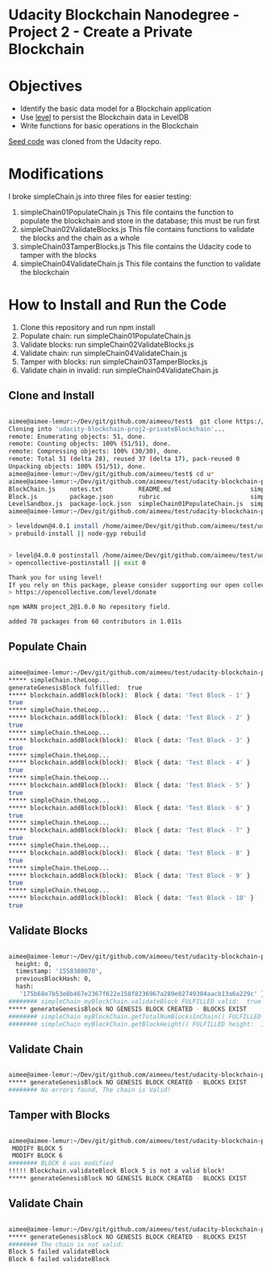 # Udacity Blockchain Nanodegree - Project 2 - Create a Private Blockchain

# Objectives


- Identify the basic data model for a Blockchain application
- Use [level](https://github.com/Level/level) to persist the Blockchain data in LevelDB
- Write functions for basic operations in the Blockchain

[Seed code](https://github.com/udacity/nd1309-work-code/tree/master/Course_Blockchain_Data/Project_2_es6_starter_code) was cloned from the Udacity repo.

# Modifications

I broke simpleChain.js into three files for easier testing:

1. simpleChain01PopulateChain.js    This file contains the function to populate the blockchain and store in the database; this must be run first
2. simpleChain02ValidateBlocks.js  This file contains functions to validate the blocks and the chain as a whole
3. simpleChain03TamperBlocks.js  This file contains the Udacity code to tamper with the blocks
4. simpleChain04ValidateChain.js This file contains the function to validate the blockchain

# How to Install and Run the Code

1. Clone this repository and run npm install
2. Populate chain: run simpleChain01PopulateChain.js 
3. Validate blocks: run simpleChain02ValidateBlocks.js 
4. Validate chain: run simpleChain04ValidateChain.js 
5. Tamper with blocks: run simpleChain03TamperBlocks.js
6. Validate chain in invalid: run simpleChain04ValidateChain.js

## Clone and Install

```bash

aimee@aimee-lemur:~/Dev/git/github.com/aimeeu/test$  git clone https://github.com/aimeeu/udacity-blockchain-proj2-privateBlockchain.git
Cloning into 'udacity-blockchain-proj2-privateBlockchain'...
remote: Enumerating objects: 51, done.
remote: Counting objects: 100% (51/51), done.
remote: Compressing objects: 100% (30/30), done.
remote: Total 51 (delta 28), reused 37 (delta 17), pack-reused 0
Unpacking objects: 100% (51/51), done.
aimee@aimee-lemur:~/Dev/git/github.com/aimeeu/test$ cd u*
aimee@aimee-lemur:~/Dev/git/github.com/aimeeu/test/udacity-blockchain-proj2-privateBlockchain$ ls
BlockChain.js    notes.txt          README.md                      simpleChain02ValidateBlocks.js  utils.js
Block.js         package.json       rubric                         simpleChain03TamperBlocks.js
LevelSandbox.js  package-lock.json  simpleChain01PopulateChain.js  simpleChain04ValidateChain.js
aimee@aimee-lemur:~/Dev/git/github.com/aimeeu/test/udacity-blockchain-proj2-privateBlockchain$ npm install

> leveldown@4.0.1 install /home/aimee/Dev/git/github.com/aimeeu/test/udacity-blockchain-proj2-privateBlockchain/node_modules/leveldown
> prebuild-install || node-gyp rebuild


> level@4.0.0 postinstall /home/aimee/Dev/git/github.com/aimeeu/test/udacity-blockchain-proj2-privateBlockchain/node_modules/level
> opencollective-postinstall || exit 0

Thank you for using level!
If you rely on this package, please consider supporting our open collective:
> https://opencollective.com/level/donate

npm WARN project_2@1.0.0 No repository field.

added 78 packages from 60 contributors in 1.011s
```

## Populate Chain

``` bash

aimee@aimee-lemur:~/Dev/git/github.com/aimeeu/test/udacity-blockchain-proj2-privateBlockchain$ node simpleChain01PopulateChain.js
***** simpleChain.theLoop...
generateGenesisBlock fulfilled:  true
***** blockchain.addBlock(block):  Block { data: 'Test Block - 1' }
true
***** simpleChain.theLoop...
***** blockchain.addBlock(block):  Block { data: 'Test Block - 2' }
true
***** simpleChain.theLoop...
***** blockchain.addBlock(block):  Block { data: 'Test Block - 3' }
true
***** simpleChain.theLoop...
***** blockchain.addBlock(block):  Block { data: 'Test Block - 4' }
true
***** simpleChain.theLoop...
***** blockchain.addBlock(block):  Block { data: 'Test Block - 5' }
true
***** simpleChain.theLoop...
***** blockchain.addBlock(block):  Block { data: 'Test Block - 6' }
true
***** simpleChain.theLoop...
***** blockchain.addBlock(block):  Block { data: 'Test Block - 7' }
true
***** simpleChain.theLoop...
***** blockchain.addBlock(block):  Block { data: 'Test Block - 8' }
true
***** simpleChain.theLoop...
***** blockchain.addBlock(block):  Block { data: 'Test Block - 9' }
true
***** simpleChain.theLoop...
***** blockchain.addBlock(block):  Block { data: 'Test Block - 10' }
true

```

## Validate Blocks
```bash 

aimee@aimee-lemur:~/Dev/git/github.com/aimeeu/test/udacity-blockchain-proj2-privateBlockchain$ node simpleChain02ValidateBlocks.js######## simpleChain myBlockChain.getBlock(0) FULFILLED block:  { data: 'This is the Genesis Block',
  height: 0,
  timestamp: '1558380070',
  previousBlockHash: 0,
  hash:
   '175b68e7b53e8b467e2367f622e158f8236967a289e02749304aacb13a6a229c' }
######## simpleChain myBlockChain.validateBlock FULFILLED valid:  true
***** generateGenesisBlock NO GENESIS BLOCK CREATED - BLOCKS EXIST
######## simpleChain myBlockChain.getTotalNumBlocksInChain() FULFILLED totalNumBlocksInChain:  11
######## simpleChain myBlockChain.getBlockHeight() FULFILLED height:  10

```

## Validate Chain
```bash

aimee@aimee-lemur:~/Dev/git/github.com/aimeeu/test/udacity-blockchain-proj2-privateBlockchain$ node simpleChain04ValidateChain.js
***** generateGenesisBlock NO GENESIS BLOCK CREATED - BLOCKS EXIST
######## No errors found, The chain is Valid!

```

## Tamper with Blocks
```bash

aimee@aimee-lemur:~/Dev/git/github.com/aimeeu/test/udacity-blockchain-proj2-privateBlockchain$ node simpleChain03TamperBlocks.js
 MODIFY BLOCK 5 
 MODIFY BLOCK 6 
######## BLOCK 6 was modified
!!!!! Blockchain.validateBlock Block 5 is not a valid block!
***** generateGenesisBlock NO GENESIS BLOCK CREATED - BLOCKS EXIST

```

## Validate Chain
```bash

aimee@aimee-lemur:~/Dev/git/github.com/aimeeu/test/udacity-blockchain-proj2-privateBlockchain$ node simpleChain04ValidateChain.js
***** generateGenesisBlock NO GENESIS BLOCK CREATED - BLOCKS EXIST
######## The chain is not valid:
Block 5 failed validateBlock
Block 6 failed validateBlock


```
